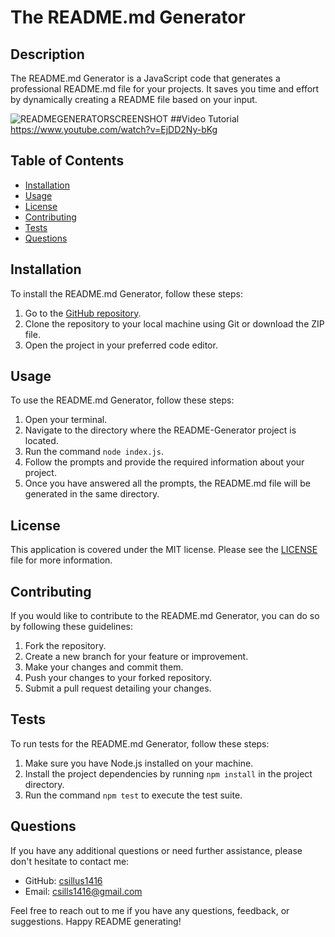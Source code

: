 # The README.md Generator

## Description
The README.md Generator is a JavaScript code that generates a professional README.md file for your projects. It saves you time and effort by dynamically creating a README file based on your input.

![READMEGENERATORSCREENSHOT](https://github.com/csills1416/README-Generator/assets/71670415/4b276c47-541f-4913-9184-32fa36086376)
##Video Tutorial
https://www.youtube.com/watch?v=EjDD2Ny-bKg

## Table of Contents
- [Installation](#installation)
- [Usage](#usage)
- [License](#license)
- [Contributing](#contributing)
- [Tests](#tests)
- [Questions](#questions)

## Installation
To install the README.md Generator, follow these steps:
1. Go to the [GitHub repository](https://github.com/csillus1416/README-Generator).
2. Clone the repository to your local machine using Git or download the ZIP file.
3. Open the project in your preferred code editor.

## Usage
To use the README.md Generator, follow these steps:
1. Open your terminal.
2. Navigate to the directory where the README-Generator project is located.
3. Run the command `node index.js`.
4. Follow the prompts and provide the required information about your project.
5. Once you have answered all the prompts, the README.md file will be generated in the same directory.

## License
This application is covered under the MIT license. Please see the [LICENSE](./LICENSE) file for more information.

## Contributing
If you would like to contribute to the README.md Generator, you can do so by following these guidelines:
1. Fork the repository.
2. Create a new branch for your feature or improvement.
3. Make your changes and commit them.
4. Push your changes to your forked repository.
5. Submit a pull request detailing your changes.

## Tests
To run tests for the README.md Generator, follow these steps:
1. Make sure you have Node.js installed on your machine.
2. Install the project dependencies by running `npm install` in the project directory.
3. Run the command `npm test` to execute the test suite.

## Questions
If you have any additional questions or need further assistance, please don't hesitate to contact me:
- GitHub: [csillus1416](https://github.com/csillus1416)
- Email: csills1416@gmail.com

Feel free to reach out to me if you have any questions, feedback, or suggestions. Happy README generating!
